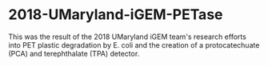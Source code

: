 # 2018-UMaryland-iGEM-PETase
This was the result of the 2018 UMaryland iGEM team's research efforts into PET plastic degradation by E. coli and the creation of a protocatechuate (PCA) and terephthalate (TPA) detector.
